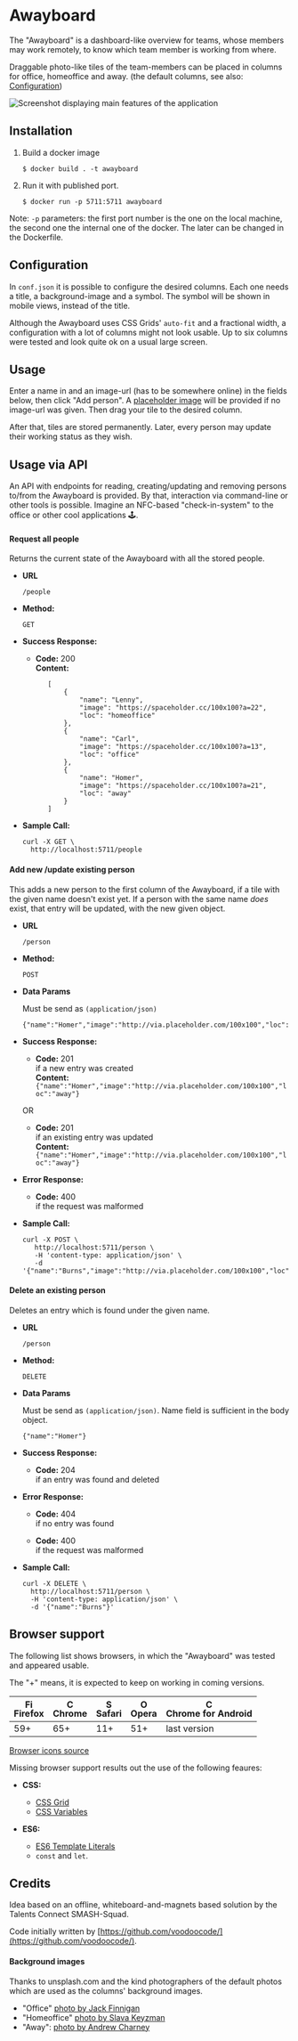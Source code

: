 # Awayboard

The "Awayboard" is a dashboard-like overview for teams, whose members may work remotely, 
to know which team member is working from where.

Draggable photo-like tiles of the team-members can be placed in columns
for office, homeoffice and away.
(the default columns, see also: [Configuration](#configuration))

![Screenshot displaying main features of the application](assets/screenshot.png)


## Installation
1. Build a docker image

    `$ docker build . -t awayboard `
    
2. Run it with published port.

    `$ docker run -p 5711:5711 awayboard`

Note: `-p` parameters: the first port number is the one on the local machine, the second one the internal one of the docker. 
The later can be changed in the Dockerfile.

## Configuration
In `conf.json` it is possible to configure the desired columns. Each one needs a title, a background-image and a symbol.
The symbol will be  shown in mobile views, instead of the title.

Although the Awayboard uses CSS Grids' `auto-fit` and a fractional width, a configuration with a lot of columns might not look usable.
Up to six columns were tested and look quite ok on a usual large screen.


## Usage
Enter a name in and an image-url (has to be somewhere online) in the fields below, then click "Add person".
A [placeholder image](https://spaceholder.cc) will be provided if no image-url was given.
Then drag your tile to the desired column.

After that, tiles are stored permanently. Later, every person may update their working status as they wish.


## Usage via API
An API with endpoints for reading, creating/updating and removing persons to/from the Awayboard is provided. 
By that, interaction via command-line or other tools is possible. Imagine an NFC-based "check-in-system" to the office or other cool applications 🕹.


####  Request all people
Returns the current state of the Awayboard with all the stored people.

* **URL**

  `/people`

* **Method:**

  `GET`

* **Success Response:**

  * **Code:** 200 <br />
    **Content:**
     ```
        [
            {
                "name": "Lenny",
                "image": "https://spaceholder.cc/100x100?a=22",
                "loc": "homeoffice"
            },
            {
                "name": "Carl",
                "image": "https://spaceholder.cc/100x100?a=13",
                "loc": "office"
            },
            {
                "name": "Homer",
                "image": "https://spaceholder.cc/100x100?a=21",
                "loc": "away"
            }
        ]
     ```
* **Sample Call:**

  ```
  curl -X GET \
    http://localhost:5711/people
  ```


#### Add new /update existing person
This adds a new person to the first column of the Awayboard, if a tile with the given name doesn't exist yet. 
If a person with the same name _does_ exist, that entry will be updated, with the new given object.

* **URL**

  `/person`

* **Method:**

  `POST`
  
* **Data Params**

  Must be send as `(application/json)`  

  ```
  {"name":"Homer","image":"http://via.placeholder.com/100x100","loc":"away"}
  ```

* **Success Response:**
 
  * **Code:** 201 <br> if a new entry was created <br>
    **Content:** ` {"name":"Homer","image":"http://via.placeholder.com/100x100","loc":"away"}`
    
  OR
 
   * **Code:** 201 <br /> if an existing entry was updated <br>
      **Content:** ` {"name":"Homer","image":"http://via.placeholder.com/100x100","loc":"away"}`
 
* **Error Response:**

  * **Code:** 400 <br /> if the request was malformed 

* **Sample Call:**

  ```
  curl -X POST \
     http://localhost:5711/person \
     -H 'content-type: application/json' \
     -d '{"name":"Burns","image":"http://via.placeholder.com/100x100","loc":"homeoffice"}'
  ```

#### Delete an existing person
Deletes an entry which is found under the given name.

* **URL**

  `/person`

* **Method:**

  `DELETE`
  
* **Data Params**

  Must be send as `(application/json)`. Name field is sufficient in the body object.

  ```
  {"name":"Homer"}
  ```

* **Success Response:**
  
  * **Code:** 204 <br /> if an entry was found and deleted
    
* **Error Response:**

  * **Code:** 404 <br /> if no entry was found

  * **Code:** 400 <br /> if the request was malformed 

* **Sample Call:**

  ```
  curl -X DELETE \
    http://localhost:5711/person \
    -H 'content-type: application/json' \
    -d '{"name":"Burns"}'
  ```

## Browser support 

The following list shows browsers, in which the "Awayboard" was tested and appeared usable.

The "+" means, it is expected to keep on working in coming versions.


| [<img src="https://raw.githubusercontent.com/talentsconnect/awayboard/master/assets/images/firefox.png" alt="Firefox" width="16px" height="16px" />](http://godban.github.io/browsers-support-badges/)</br>Firefox | [<img src="https://raw.githubusercontent.com/talentsconnect/awayboard/master/assets/images/chrome.png" alt="Chrome" width="16px" height="16px" />](http://godban.github.io/browsers-support-badges/)</br>Chrome | [<img src="https://raw.githubusercontent.com/talentsconnect/awayboard/master/assets/images/safari.png" alt="Safari" width="16px" height="16px" />](http://godban.github.io/browsers-support-badges/)</br>Safari | [<img src="https://raw.githubusercontent.com/talentsconnect/awayboard/master/assets/images/opera.png" alt="Opera" width="16px" height="16px" />](http://godban.github.io/browsers-support-badges/)</br>Opera | [<img src="https://raw.githubusercontent.com/talentsconnect/awayboard/master/assets/images/chrome-android.png" alt="Chrome for Android" width="16px" height="16px" />](http://godban.github.io/browsers-support-badges/)</br>Chrome for Android |
| --------- | --------- | --------- | --------- | --------- |
| 59+| 65+ | 11+ | 51+ | last version |

[Browser icons source](https://github.com/godban/browsers-support-badges)

Missing browser support results out the use of the following feaures: 

* **CSS:**
    * [CSS Grid](https://caniuse.com/#feat=css-grid) 
    * [CSS Variables](https://caniuse.com/#feat=css-variables)
    
    
* **ES6:**
    * [ES6 Template Literals](https://caniuse.com/#feat=template-literals)
    * `const` and `let`.


## Credits

Idea based on an offline, whiteboard-and-magnets based solution by the Talents Connect SMASH-Squad.

Code initially written by [https://github.com/voodoocode/](https://github.com/voodoocode/).

#### Background images
Thanks to unsplash.com and the kind photographers of the default photos which are used as the columns' background images.

* "Office" [photo by Jack Finnigan](https://unsplash.com/photos/qTT9w8MRLvo)
* "Homeoffice" [photo by Slava Keyzman](https://unsplash.com/photos/qr4d407hSjo)
* "Away": [photo by Andrew Charney](https://unsplash.com/photos/0Y-tc6hu5gg)

